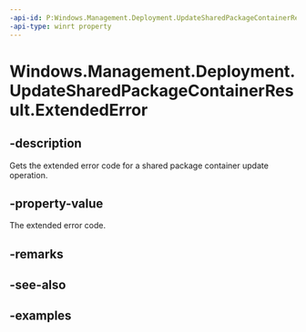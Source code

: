 ```yaml
---
-api-id: P:Windows.Management.Deployment.UpdateSharedPackageContainerResult.ExtendedError
-api-type: winrt property
---
```


# Windows.Management.Deployment.UpdateSharedPackageContainerResult.ExtendedError

<!--
public System.Exception ExtendedError { get; }
-->


## -description

Gets the extended error code for a shared package container update operation.

## -property-value

The extended error code.

## -remarks

## -see-also

## -examples


